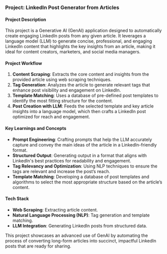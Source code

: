 ### Project: LinkedIn Post Generator from Articles

#### Project Description
This project is a Generative AI (GenAI) application designed to automatically create engaging LinkedIn posts from any given article. It leverages a language model (LLM) to generate concise, professional, and engaging LinkedIn content that highlights the key insights from an article, making it ideal for content creators, marketers, and social media managers.

#### Project Workflow
1. **Content Scraping**: Extracts the core content and insights from the provided article using web scraping techniques.
2. **Tag Generation**: Analyzes the article to generate relevant tags that enhance post visibility and engagement on LinkedIn.
3. **Template Matching**: Uses a database of pre-defined post templates to identify the most fitting structure for the content.
4. **Post Creation with LLM**: Feeds the selected template and key article insights into a language model, which then crafts a LinkedIn post optimized for reach and engagement.

#### Key Learnings and Concepts
- **Prompt Engineering**: Crafting prompts that help the LLM accurately capture and convey the main ideas of the article in a LinkedIn-friendly format.
- **Structured Output**: Generating output in a format that aligns with LinkedIn's best practices for readability and engagement.
- **Tag Relevancy and Optimization**: Using NLP techniques to ensure the tags are relevant and increase the post’s reach.
- **Template Matching**: Developing a database of post templates and algorithms to select the most appropriate structure based on the article’s content.

#### Tech Stack
- **Web Scraping**: Extracting article content.
- **Natural Language Processing (NLP)**: Tag generation and template matching.
- **LLM Integration**: Generating LinkedIn posts from structured data.


This project showcases an advanced use of GenAI by automating the process of converting long-form articles into succinct, impactful LinkedIn posts that are ready for sharing. 


